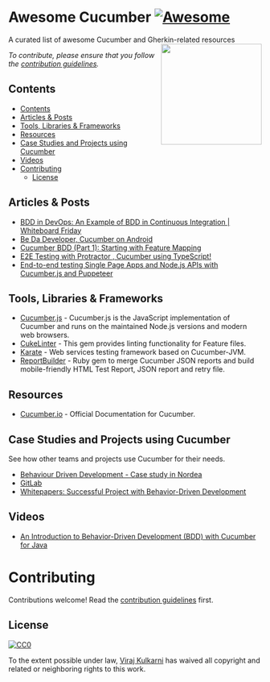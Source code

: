 # Awesome Cucumber [![Awesome](https://cdn.rawgit.com/sindresorhus/awesome/d7305f38d29fed78fa85652e3a63e154dd8e8829/media/badge.svg)](https://github.com/sindresorhus/awesome)
A curated list of awesome Cucumber and Gherkin-related resources
[<img src="https://cucumber.io/images/cucumber-logo.svg" align="right" width="200">](https://cucumber.io/)

*To contribute, please ensure that you follow the [contribution guidelines](#contributing).*

## Contents
- [Contents](#contents)
- [Articles & Posts](#articles--posts)
- [Tools, Libraries & Frameworks](#tools-libraries--frameworks)
- [Resources](#resources)
- [Case Studies and Projects using Cucumber](#case-studies-and-projects-using-cucumber)
- [Videos](#videos)
- [Contributing](#contributing)
  - [License](#license)

## Articles & Posts
- [BDD in DevOps: An Example of BDD in Continuous Integration | Whiteboard Friday](https://www.qasymphony.com/blog/bdd-devops-example-bdd-continuous-integration/)
- [Be Da Developer, Cucumber on Android](https://proandroiddev.com/be-da-developer-cucumber-on-android-cfd07773e59d)
- [Cucumber BDD (Part 1): Starting with Feature Mapping](https://medium.com/agile-vision/starting-with-bdd-for-collaborative-development-in-agile-environments-5fb034078b3c)
- [E2E Testing with Protractor , Cucumber using TypeScript!](https://medium.com/@igniteram/e2e-testing-with-protractor-cucumber-using-typescript-564575814e4a)
- [End-to-end testing Single Page Apps and Node.js APIs with Cucumber.js and Puppeteer](https://medium.com/@anephenix/end-to-end-testing-single-page-apps-and-node-js-apis-with-cucumber-js-and-puppeteer-ad5a519ace0)

## Tools, Libraries & Frameworks
- [Cucumber.js](https://github.com/cucumber/cucumber-js) - Cucumber.js is the JavaScript implementation of Cucumber and runs on the maintained Node.js versions and modern web browsers.
- [CukeLinter](https://github.com/enkessler/cuke_linter) - This gem provides linting functionality for Feature files.
- [Karate](https://github.com/intuit/karate) - Web services testing framework based on Cucumber-JVM.
- [ReportBuilder](https://github.com/rajatthareja/ReportBuilder) - Ruby gem to merge Cucumber JSON reports and build mobile-friendly HTML Test Report, JSON report and retry file.

## Resources
- [Cucumber.io](https://cucumber.io/docs) - Official Documentation for Cucumber.

## Case Studies and Projects using Cucumber

See how other teams and projects use Cucumber for their needs.

- [Behaviour Driven Development - Case study in Nordea](https://prezi.com/ke8eiqlb_1x9/behaviour-driven-development-case-study-in-nordea/)
- [GitLab](https://github.com/gitlabhq/gitlabhq)
- [Whitepapers: Successful Project with Behavior-Driven Development](https://www.belatrixsf.com/whitepapers/project-behavior-driven-development/)

## Videos
- [An Introduction to Behavior-Driven Development (BDD) with Cucumber for Java](https://www.youtube.com/watch?v=MCaXumfckmQ)

# Contributing

Contributions welcome! Read the [contribution guidelines](CONTRIBUTING.md) first.

## License

[![CC0](http://mirrors.creativecommons.org/presskit/buttons/88x31/svg/cc-zero.svg)](https://creativecommons.org/publicdomain/zero/1.0/)

To the extent possible under law, [Viraj Kulkarni](http://virajkulkarni.me/) has waived all copyright and related or neighboring rights to this work.

